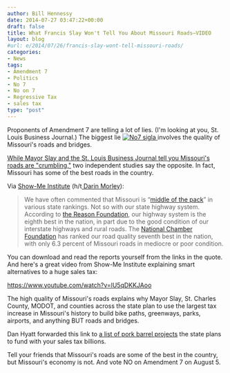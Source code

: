 ```yaml
---
author: Bill Hennessy
date: 2014-07-27 03:47:22+00:00
draft: false
title: What Francis Slay Won't Tell You About Missouri Roads—VIDEO
layout: blog
#url: e/2014/07/26/francis-slay-wont-tell-missouri-roads/
categories:
- News
tags:
- Amendment 7
- Politics
- No 7
- No on 7
- Regressive Tax
- sales tax
type: "post"
---
```


Proponents of Amendment 7 are telling a lot of lies. (I'm looking at you, St. Louis Business Journal.) The biggest lie [![No7 sigla](https://hennessysview.com/wp-content/uploads/2014/07/No7-sigla-300x205.jpg)
](https://hennessysview.com/2014/07/15/francis-slay-destroys-transportation-sales-tax-trying-support/no7-sigla/#main)involves the quality of Missouri's roads and bridges.

[While Mayor Slay and the St. Louis Business Journal tell you Missouri's roads are "crumbling,"](https://hennessysview.com/2014/07/15/francis-slay-destroys-transportation-sales-tax-trying-support/) two independent studies say the opposite. In fact, Missouri has some of the best roads in the country.

Via [Show-Me Institute](https://www.showmedaily.org/2014/07/missouris-highways-bridges-crumbling.html) (h/t[ Darin Morley](https://www.rebootcongress.net/)):



> We have often commented that Missouri is “[middle of the pack](https://www.showmedaily.org/2013/11/missouri-students-still-stuck-in-the-middle.html)” in various state rankings. Not so with our state highway system. According to [the Reason Foundation](https://reason.org/files/20th_annual_highway_report.pdf), our highway system is the eighth best in the nation, in part due to the good condition of our interstate highways and rural roads. The [National Chamber Foundation](https://www.uschamberfoundation.org/enterprisingstates/#map/g/MO/) has ranked our road quality seventh best in the nation, with only 6.3 percent of Missouri roads in mediocre or poor condition.



You can download and read the reports yourself from the links in the quote. And here's a great video from Show-Me Institute explaining smart alternatives to a huge sales tax:

https://www.youtube.com/watch?v=lU5qDKKJAoo

The high quality of Missouri's roads explains why Mayor Slay, St. Charles County, MODOT, and counties across the state plan to use the largest tax increase in Missouri's history to build bike paths, greenways, parks, airports, and anything BUT roads and bridges.

Dan Hyatt forwarded this link to [a list of pork barrel projects](https://www.modot.org/movingforward/Lists/MoDOT%20Statewide%20Project%20List%20FINAL%207-9-14%20All%20Districts.pdf) the state plans to fund with your sales tax billions.

Tell your friends that Missouri's roads are some of the best in the country, but Missouri's economy is not. And vote NO on Amendment 7 on August 5.
